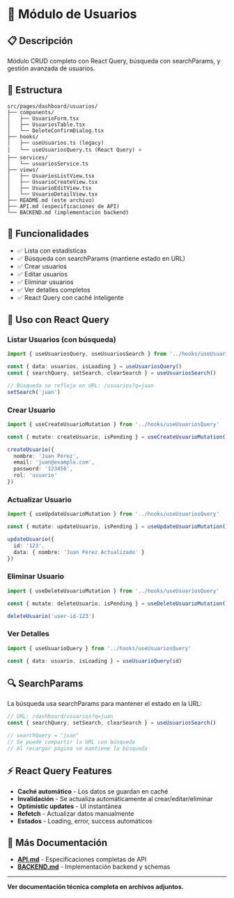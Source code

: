 # 👥 Módulo de Usuarios

## 📋 Descripción

Módulo CRUD completo con React Query, búsqueda con searchParams, y gestión avanzada de usuarios.

## 📂 Estructura

```
src/pages/dashboard/usuarios/
├── components/
│   ├── UsuarioForm.tsx
│   ├── UsuariosTable.tsx
│   └── DeleteConfirmDialog.tsx
├── hooks/
│   ├── useUsuarios.ts (legacy)
│   └── useUsuariosQuery.ts (React Query) ⭐
├── services/
│   └── usuariosService.ts
├── views/
│   ├── UsuariosListView.tsx
│   ├── UsuarioCreateView.tsx
│   ├── UsuarioEditView.tsx
│   └── UsuarioDetailView.tsx
├── README.md (este archivo)
├── API.md (especificaciones de API)
└── BACKEND.md (implementación backend)
```

## 🎯 Funcionalidades

- ✅ Lista con estadísticas
- ✅ Búsqueda con searchParams (mantiene estado en URL)
- ✅ Crear usuarios
- ✅ Editar usuarios
- ✅ Eliminar usuarios
- ✅ Ver detalles completos
- ✅ React Query con caché inteligente

## 🔧 Uso con React Query

### Listar Usuarios (con búsqueda)

```typescript
import { useUsuariosQuery, useUsuariosSearch } from '../hooks/useUsuariosQuery'

const { data: usuarios, isLoading } = useUsuariosQuery()
const { searchQuery, setSearch, clearSearch } = useUsuariosSearch()

// Búsqueda se refleja en URL: /usuarios?q=juan
setSearch('juan')
```

### Crear Usuario

```typescript
import { useCreateUsuarioMutation } from '../hooks/useUsuariosQuery'

const { mutate: createUsuario, isPending } = useCreateUsuarioMutation()

createUsuario({
  nombre: 'Juan Pérez',
  email: 'juan@example.com',
  password: '123456',
  rol: 'usuario'
})
```

### Actualizar Usuario

```typescript
import { useUpdateUsuarioMutation } from '../hooks/useUsuariosQuery'

const { mutate: updateUsuario, isPending } = useUpdateUsuarioMutation()

updateUsuario({
  id: '123',
  data: { nombre: 'Juan Pérez Actualizado' }
})
```

### Eliminar Usuario

```typescript
import { useDeleteUsuarioMutation } from '../hooks/useUsuariosQuery'

const { mutate: deleteUsuario, isPending } = useDeleteUsuarioMutation()

deleteUsuario('user-id-123')
```

### Ver Detalles

```typescript
import { useUsuarioQuery } from '../hooks/useUsuariosQuery'

const { data: usuario, isLoading } = useUsuarioQuery(id)
```

## 🔍 SearchParams

La búsqueda usa searchParams para mantener el estado en la URL:

```typescript
// URL: /dashboard/usuarios?q=juan
const { searchQuery, setSearch, clearSearch } = useUsuariosSearch()

// searchQuery = "juan"
// Se puede compartir la URL con búsqueda
// Al recargar página se mantiene la búsqueda
```

## ⚡ React Query Features

- **Caché automático** - Los datos se guardan en caché
- **Invalidación** - Se actualiza automáticamente al crear/editar/eliminar
- **Optimistic updates** - UI instantánea
- **Refetch** - Actualizar datos manualmente
- **Estados** - Loading, error, success automáticos

## 🔗 Más Documentación

- **[API.md](./API.md)** - Especificaciones completas de API
- **[BACKEND.md](./BACKEND.md)** - Implementación backend y schemas

---

**Ver documentación técnica completa en archivos adjuntos.**
